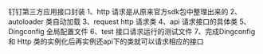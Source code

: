 钉钉第三方应用接口封装
1、http 请求是从原来官方sdk包中整理出来的
2、autoloader  类自动加载
3、request  http 请求类
4、api 请求接口的具体类
5、Dingconfig  全局配置文件
6、test  接口请求运行的测试文件
7、完成Dingconfig 和 Http 类的实例化后再实例还api下的类就可以请求相应的接口